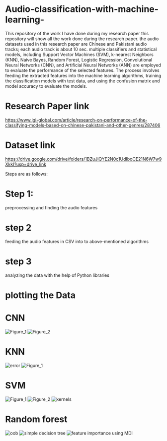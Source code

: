 # Audio-classification-with-machine-learning-
This repository of the work I have done during my research paper
this repository will show all the work done during the research paper. the audio datasets used in this research paper are Chinese and Pakistani audio tracks; each audio track is about 10 sec. multiple classifiers and statistical models, including Support Vector Machines (SVM), k-nearest Neighbors (KNN), Naive Bayes, Random Forest, Logistic Regression, Convolutional Neural Networks (CNN), and Artificial Neural Networks (ANN) are employed to evaluate the performance of the selected features. The process involves feeding the extracted features into the machine learning algorithms, training the classification models with test data, and using the confusion matrix and model accuracy to evaluate the models.

# Research Paper link 

https://www.igi-global.com/article/research-on-performance-of-the-classifying-models-based-on-chinese-pakistani-and-other-genres/287406

# Dataset link 
https://drive.google.com/drive/folders/1BZuJiQYE2N0c1UdIboCE21N6W7w9XkkI?usp=drive_link


Steps are as follows:
# Step 1:
preprocessing and finding the audio features 
# step 2
feeding the audio features in CSV into to above-mentioned algorithms 
# step 3
analyzing the data with the help of Python libraries 

# plotting the Data 

# CNN

![Figure_1](https://github.com/user-attachments/assets/93e599f6-b9a2-4198-8eeb-68b01a7b1075)
![Figure_2](https://github.com/user-attachments/assets/76bbbc6a-7feb-47a1-a8ff-a0cabd3e1f24)

# KNN
![error](https://github.com/user-attachments/assets/9ab06ee7-a363-4e9e-8241-51ff01b72b5b)
![Figure_1](https://github.com/user-attachments/assets/1aab90f8-18fa-4d53-a21a-3459a59d550a)

# SVM
![Figure_1](https://github.com/user-attachments/assets/d2547bb7-fce4-4593-98bd-75a893ff98db)
![Figure_2](https://github.com/user-attachments/assets/12ed2f0a-ac13-4002-a59c-73255abed59d)
![kernels](https://github.com/user-attachments/assets/a6ce9cc1-699a-48e9-8fe5-e2435044e35e)

# Random forest 

 ![oob](https://github.com/user-attachments/assets/6a47fcf4-34f5-4364-9097-eb33d35198e4)
 ![simple decision tree](https://github.com/user-attachments/assets/b7c49d98-2ad6-4ce4-aa23-d2b87ac5e854)
 ![feature importance using MDI](https://github.com/user-attachments/assets/82d5d651-d8bb-40e8-ac2c-9153614dbb4f)
















